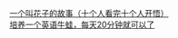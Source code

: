   
[一个叫花子的故事（十个人看完十个人开悟）](http://www.dianyue.me/archives/413/eof50tje4bepgvyl/)  
[培养一个英语牛蛙，每天20分钟就可以了](http://www.dianyue.me/archives/238/x4ab720kel9atfmu/)